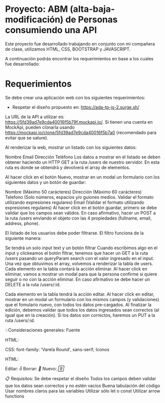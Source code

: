 # Proyecto: ABM (alta-baja-modificación) de Personas consumiendo una API

Este proyecto fue desarrollado trabajando en conjunto con mi compañera de clase, utilizamos HTML, CSS, BOOTSTRAP y JAVASCRIPT.

A continuación podrás encontrar los requerimientos en base a los cuales fue desarrollado:

# Requerimientos

Se debe crear una aplicación web con los siguientes requerimientos:

- Respetar el diseño propuesto en: https://ada-tp-js-2.surge.sh/

La URL de la API a utilizar es: https://5fd39ad7e9cda40016f5b79f.mockapi.io/. Si tienen una cuenta en MockApi, pueden clonarla usando https://mockapi.io/clone/5fd39ad7e9cda40016f5b7a0 (recomendado para evitar que se sature).

Al renderizar la web, mostrar un listado con los siguientes datos:

Nombre
Email
Dirección
Teléfono
Los datos a mostrar en el listado se deben obtener haciendo un HTTP GET a la ruta /users de nuestro servidor. En esta ruta es donde se obtendrá y devolverá el array de elementos.

Al hacer click en el botón Nuevo, mostrar en un modal un formulario con los siguientes datos y un botón de guardar:

Nombre (Máximo 50 carácteres)
Dirección (Máximo 60 carácteres)
Telefono (Solo números, espacios y/o guiones medios. Validar el formato utilizando expresiones regulares)
Email (Validar el formato utilizando expresiones regulares)
Al hacer click en el botón guardar, primero se debe validar que los campos sean válidos. En caso afirmativo, hacer un POST a la ruta /users enviando el objeto con las 4 propiedades (fullname, email, address, phone).

El listado de los usuarios debe poder filtrarse. El filtro funciona de la siguiente manera:

Se tendrá un solo input text y un botón filtrar
Cuando escribimos algo en el input y clickeamos el botón filtrar, tenemos que hacer un GET a la ruta /users pasando un queryParam search con el valor ingresado en el input.
Una vez que obtuvimos el array, volvemos a renderizar la tabla de users.
Cada elemento en la tabla contará la acción eliminar. Al hacer click en eliminar, vamos a mostrar un modal para que la persona confirme si quiere seguir o no con la acción eliminar. En caso afirmativo se debe hacer un DELETE a la ruta /users/:id.

Cada elemento en la tabla tendrá la acción editar. Al hacer click en editar, mostrar en un modal un formulario con los mismos campos (y validaciones) que el fomulario nuevo, con todos los datos pre-cargados. Al finalizar la edición, debemos validar que todos los datos ingresados sean correctos (al igual que en la creación). Si los datos son correctos, haremos un PUT a la ruta /users/:id.


💡Consideraciones generales:
Fuente

HTML:
  <link rel="stylesheet" href="https://fonts.googleapis.com/css?family=Roboto|Varela+Round"/>
CSS:
  font-family: 'Varela Round', sans-serif;
Iconos

HTML:
<link rel="stylesheet" href="https://fonts.googleapis.com/icon?family=Material+Icons" />
Editar: <i class="material-icons" title="Edit">&#xE254;</i>
Borrar: <i class="material-icons" title="Delete">&#xE872;</i>
Nuevo: <i class="material-icons">&#xE147;</i>

📋 Requisitos:
Se debe respetar el diseño
Todos los campos deben validar que los datos sean correctos y no estén vacíos
Buena tabulación del código
Usar nombres claros para las variables
Utilizar sólo let o const
Utilizar arrow functions

